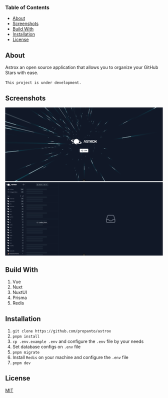 ### Table of Contents

- [About](#about)
- [Screenshots](#screenshots)
- [Build With](#build-with)
- [Installation](#installation)
- [License](#license)

## <a name="about">About</a>

Astrox an open source application that allows you to organize your GitHub Stars with ease.

`This project is under development.`

## <a name="screenshots">Screenshots</a>

![Screenshot 1](/screenshot_1.png)
![Screenshot 2](/screenshot_2.png)

## <a name="build-with">Build With</a>

1. Vue
2. Nuxt
3. NuxtUI
4. Prisma
5. Redis

## <a name="installation">Installation</a>

1. `git clone https://github.com/propanto/astrox`
2. `pnpm install`
3. `cp .env.example .env` and configure the `.env` file by your needs
4. Set database configs on `.env` file
5. `pnpm migrate`
6. Install `Redis` on your machine and configure the `.env` file
7. `pnpm dev`

## <a name="license">License</a>

[MIT](./LICENSE)
